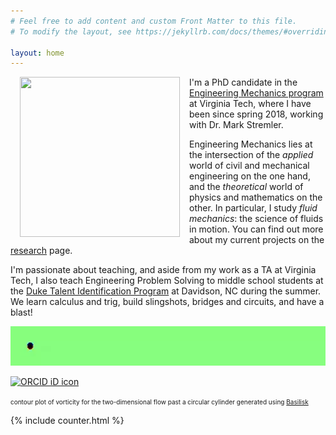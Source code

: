 ```yaml
---
# Feel free to add content and custom Front Matter to this file.
# To modify the layout, see https://jekyllrb.com/docs/themes/#overriding-theme-defaults

layout: home
---
```


<img src="https://emadmasroor.github.io/assets/emad4.webp" width="256" height="256" style="padding: 0 15px; float: left;"/> I'm a PhD candidate in the [Engineering Mechanics program](https://beam.vt.edu/graduate/mechanics.html) at Virginia Tech, where I have been since spring 2018, working with Dr. Mark Stremler.

Engineering Mechanics lies at the intersection of the _applied_ world of civil and mechanical engineering on the one hand, and the _theoretical_ world of physics and mathematics on the other. In particular, I study *fluid mechanics*: the science of fluids in motion. You can find out more about my current projects on the [research](/Research) page. 

I'm passionate about teaching, and aside from my work as a TA at Virginia Tech, I also teach Engineering Problem Solving to middle school students at the [Duke Talent Identification Program](https://tip.duke.edu/) at Davidson, NC during the summer. We learn calculus and trig, build slingshots, bridges and circuits, and have a blast! 

![von Karman street](/assets/vonKarmanStreet.webp)

<div itemscope itemtype="https://schema.org/Person"><a itemprop="sameAs" content="https://orcid.org/0000-0002-8770-1429" href="https://orcid.org/0000-0002-8770-1429" target="orcid.widget" rel="me noopener noreferrer" style="vertical-align:top;"><img src="https://orcid.org/sites/default/files/images/orcid_16x16.png" style="width:1em;margin-right:.5em;" alt="ORCID iD icon"></a></div>

<span style="font-size:10px;">contour plot of vorticity for the two-dimensional flow past a circular cylinder generated using [Basilisk](http://basilisk.fr)</span>

{% include counter.html %}
